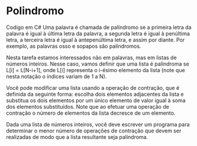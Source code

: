 # Polindromo
Codigo em C#
Uma palavra é chamada de palíndromo se a primeira letra da palavra é igual à última letra da palavra, a segunda letra é igual à penúltima letra, a terceira letra é igual à antepenúltima letra, e assim por diante. Por exemplo, as palavras osso e sopapos são palíndromos.

Nesta tarefa estamos interessados não em palavras, mas em listas de números inteiros. Nesse caso, vamos definir que uma lista é palíndroma se L[i] = L[N-i+1], onde L[i] representa o i-ésimo elemento da lista (note que nesta notação o índices variam de 1 a N).

Você pode modificar uma lista usando a operação de contração, que é definida da seguinte forma: escolha dois elementos adjacentes da lista e substitua os dois elementos por um único elemento de valor igual à soma dos elementos substituídos. Note que ao efetuar uma operação de contração o número de elementos da lista decresce de um elemento.

Dada uma lista de números inteiros, você deve escrever um programa para determinar o menor número de operações de contração que devem ser realizadas de modo que a lista resultante seja palíndroma.
